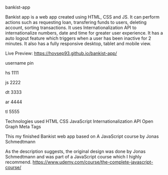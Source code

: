 bankist-app

Bankist app is a web app created using HTML, CSS and JS. It can perform actions such as requesting loan, transfering funds to users, deleting account, sorting transactions. It uses Internationalization API to internationalize numbers, date and time for greater user experience. It has a auto logout feature which triggers when a user has been inactive for 2 minutes. It also has a fully responsive desktop, tablet and mobile view.

Live Preview: https://hovsep93.github.io/bankist-app/

username	pin

hs	1111

js	2222

dt 3333

ar 4444

tl 5555


Technologies used
HTML
CSS
JavaScript
Internationalization API
Open Graph Meta Tags



This my finished Bankist web app based on A JavaScript course by Jonas Schmedtmann

As the description suggests, the original design was done by Jonas Schmedtmann and was part of a JavaScript course which I highly recommend. https://www.udemy.com/course/the-complete-javascript-course/
